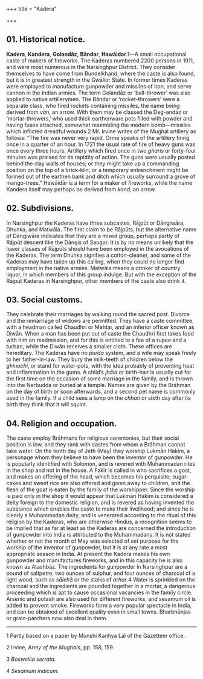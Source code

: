 +++
title = "Kadera"

+++



## 01. Historical notice.



**Kadera**, **Kandera**, **Golandāz**, **Bāndar**, **Hawāidar**.1—A small occupational caste of makers of fireworks. The Kaderas numbered 2200 persons in 1911, and were most numerous in the Narsinghpur District. They consider themselves to have come from Bundelkhand, where the caste is also found, but it is in greatest strength in the Gwālior State. In former times Kaderas were employed to manufacture gunpowder and missiles of iron, and serve cannon in the Indian armies. The term Golandāz or ‘ball-thrower’ was also applied to native artillerymen. The Bāndar or ‘rocket-throwers’ were a separate class, who fired rockets containing missiles, the name being derived from *vān*, an arrow. With them may be classed the Deg-andāz or ‘mortar-throwers,’ who used thick earthenware pots filled with powder and having fuses attached, somewhat resembling the modern bomb—missiles which inflicted dreadful wounds.2 Mr. Irvine writes of the Mughal artillery as follows: “The fire was never very rapid. Orme speaks of the artillery firing once in a quarter of an hour. In 1721 the usual rate of fire of heavy guns was once every three hours. Artillery which fired once in two *gharis* or forty-four minutes was praised for its rapidity of action. The guns were usually posted behind the clay walls of houses; or they might take up a commanding position on the top of a brick-kiln; or a temporary entrenchment might be formed out of the earthen bank and ditch which usually surround a grove of mango-trees.” Hawāidār is a term for a maker of fireworks, while the name Kandera itself may perhaps be derived from *kand*, an arrow.





## 02. Subdivisions.



In Narsinghpur the Kaderas have three subcastes, Rājpūt or Dāngiwāra, Dhunka, and Matwāla. The first claim to be Rājpūts, but the alternative name of Dāngiwāra indicates that they are a mixed group, perhaps partly of Rājpūt descent like the Dāngis of Saugor. It is by no means unlikely that the lower classes of Rājpūts should have been employed in the avocations of the Kaderas. The term Dhunka signifies a cotton-cleaner, and some of the Kaderas may have taken up this calling, when they could no longer find employment in the native armies. Matwāla means a drinker of country liquor, in which members of this group indulge. But with the exception of the Rājpūt Kaderas in Narsinghpur, other members of the caste also drink it.





## 03. Social customs.



They celebrate their marriages by walking round the sacred post. Divorce and the remarriage of widows are permitted. They have a caste committee, with a headman called Chaudhri or Mehtar, and an inferior officer known as Diwān. When a man has been put out of caste the Chaudhri first takes food with him on readmission, and for this is entitled to a fee of a rupee and a turban, while the Diwān receives a smaller cloth. These offices are hereditary. The Kaderas have no *purda* system, and a wife may speak freely to her father-in-law. They bury the milk-teeth of children below the *ghinochi*, or stand for water-pots, with the idea probably of preventing heat and inflammation in the gums. A child’s *jhāla* or birth-hair is usually cut for the first time on the occasion of some marriage in the family, and is thrown into the Nerbudda or buried at a temple. Names are given by the Brāhman on the day of birth or soon afterwards, and a second pet name is commonly used in the family. If a child sees a lamp on the *chhati* or sixth day after its birth they think that it will squint.





## 04. Religion and occupation.



The caste employ Brāhmans for religious ceremonies, but their social position is low, and they rank with castes from whom a Brāhman cannot take water. On the tenth day of Jeth \(May\) they worship Lukmān Hakīm, a personage whom they believe to have been the inventor of gunpowder. He is popularly identified with Solomon, and is revered with Muhammadan rites in the shop and not in the house. A Fakīr is called in who sacrifices a goat, and makes an offering of the head, which becomes his perquisite; sugar-cakes and sweet rice are also offered and given away to children, and the flesh of the goat is eaten by the family of the worshipper. Since the worship is paid only in the shop it would appear that Lukmān Hakīm is considered a deity foreign to the domestic religion, and is revered as having invented the substance which enables the caste to make their livelihood; and since he is clearly a Muhammadan deity, and is venerated according to the ritual of this religion by the Kaderas, who are otherwise Hindus, a recognition seems to be implied that as far at least as the Kaderas are concerned the introduction of gunpowder into India is attributed to the Muhammadans. It is not stated whether or not the month of May was selected of set purpose for the worship of the inventor of gunpowder, but it is at any rate a most appropriate season in India. At present the Kadera makes his own gunpowder and manufactures fireworks, and in this capacity he is also known as Atashbāz. The ingredients for gunpowder in Narsinghpur are a pound of saltpetre, two ounces of sulphur, and four ounces of charcoal of a light wood, such as *sāleh*3 or the stalks of *arhar*.4 Water is sprinkled on the charcoal and the ingredients are pounded together in a mortar, a dangerous proceeding which is apt to cause occasional vacancies in the family circle. Arsenic and potash are also used for different fireworks, and sesamum oil is added to prevent smoke. Fireworks form a very popular spectacle in India, and can be obtained of excellent quality even in small towns. Bharbhūnjas or grain-parchers now also deal in them.





* * *

1 Partly based on a paper by Munshi Kanhya Lāl of the Gazetteer office.

2 Irvine, *Army of the Mughals*, pp. 158, 159.

3 *Boswellia serrata.*

4 *Sesamum indicum.*




